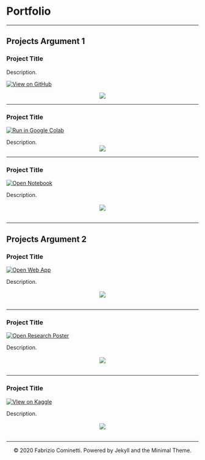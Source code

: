 # Portfolio
---
## Projects Argument 1

### Project Title

Description.

[![View on GitHub](https://img.shields.io/badge/GitHub-View_on_GitHub-blue?logo=GitHub)](https://github.com/)

<center><img src="images/x.png"/></center>

---
### Project Title

[![Run in Google Colab](https://img.shields.io/badge/Colab-Run_in_Google_Colab-blue?logo=Google&logoColor=FDBA18)](https://colab.research.google.com/drive/)

<div style="text-align: justify">Description.</div>

<center><img src="images/x.png"/></center>

---
### Project Title

[![Open Notebook](https://img.shields.io/badge/Jupyter-Open_Notebook-blue?logo=Jupyter)](projects/x.html)

<div style="text-align: justify">Description.</div>
<br>
<center><img src="images/x.png"></center>
<br>

---
## Projects Argument 2

### Project Title

[![Open Web App](https://img.shields.io/badge/Heroku-Open_Web_App-blue?logo=Heroku)](http://x.herokuapp.com/)

<div style="text-align: justify">Description.</div>
<br>
<center><img src="images/x.png"/></center>
<br>

---
### Project Title

[![Open Research Poster](https://img.shields.io/badge/PDF-Open_Research_Poster-blue?logo=adobe-acrobat-reader&logoColor=white)](pdf/x.pdf)

<div style="text-align: justify">Description.</div>
<br>
<center><img src="images/x.JPG"/></center>
<br>

---

### Project Title

[![VIew on Kaggle](https://img.shields.io/badge/Kaggle-View_on_Kaggle-blue?logo=Kaggle)](https://kaggle.com/)

<div style="text-align: justify">Description.</div>
<br>
<center><img src="images/x.JPG"/></center>
<br>

---
<center>© 2020 Fabrizio Cominetti. Powered by Jekyll and the Minimal Theme.</center>
